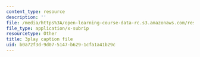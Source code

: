```yaml
---
content_type: resource
description: ''
file: /media/https%3A/open-learning-course-data-rc.s3.amazonaws.com/res-15-003-shaping-the-future-of-work-15-662x-spring-2016/b0a72f3d9d075147b6291cfa1a41b29c_UmLCGjbeeJ8.vtt
file_type: application/x-subrip
resourcetype: Other
title: 3play caption file
uid: b0a72f3d-9d07-5147-b629-1cfa1a41b29c
---
```

